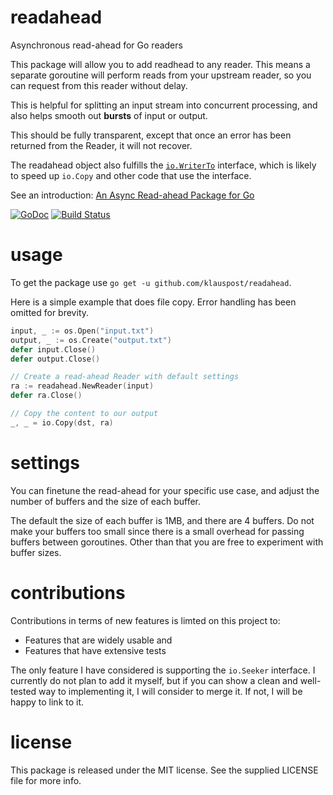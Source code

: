 # readahead
Asynchronous read-ahead for Go readers

This package will allow you to add readhead to any reader. This means a separate goroutine will perform reads from your upstream reader, so you can request from this reader without delay.

This is helpful for splitting an input stream into concurrent processing, and also helps smooth out **bursts** of input or output.

This should be fully transparent, except that once an error has been returned from the Reader, it will not recover.

The readahead object also fulfills the [`io.WriterTo`](https://golang.org/pkg/io/#WriterTo) interface, which is likely to speed up `io.Copy` and other code that use the interface.

See an introduction: [An Async Read-ahead Package for Go](https://blog.klauspost.com/an-async-read-ahead-package-for-go/)

[![GoDoc][1]][2] [![Build Status][3]][4]

[1]: https://godoc.org/github.com/klauspost/readahead?status.svg
[2]: https://godoc.org/github.com/klauspost/readahead
[3]: https://travis-ci.org/klauspost/readahead.svg
[4]: https://travis-ci.org/klauspost/readahead

# usage

To get the package use `go get -u github.com/klauspost/readahead`.

Here is a simple example that does file copy. Error handling has been omitted for brevity.
```Go
input, _ := os.Open("input.txt")
output, _ := os.Create("output.txt")
defer input.Close()
defer output.Close()

// Create a read-ahead Reader with default settings
ra := readahead.NewReader(input)
defer ra.Close()

// Copy the content to our output
_, _ = io.Copy(dst, ra)
```

# settings

You can finetune the read-ahead for your specific use case, and adjust the number of buffers and the size of each buffer.

The default the size of each buffer is 1MB, and there are 4 buffers. Do not make your buffers too small since there is a small overhead for passing buffers between goroutines. Other than that you are free to experiment with buffer sizes.

# contributions

Contributions in terms of new features is limted on this project to:

* Features that are widely usable and
* Features that have extensive tests

The only feature I have considered is supporting the `io.Seeker` interface. I currently do not plan to add it myself, but if you can show a clean and well-tested way to implementing it, I will consider to merge it. If not, I will be happy to link to it.

# license

This package is released under the MIT license. See the supplied LICENSE file for more info.
